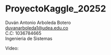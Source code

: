 # ProyectoKaggle_20252

Duván Antonio Arboleda Botero  
duvanarboleda1@udea.edu.co  
C.C: 1036784665  
Ingenieria de Sistemas 

Video: 
